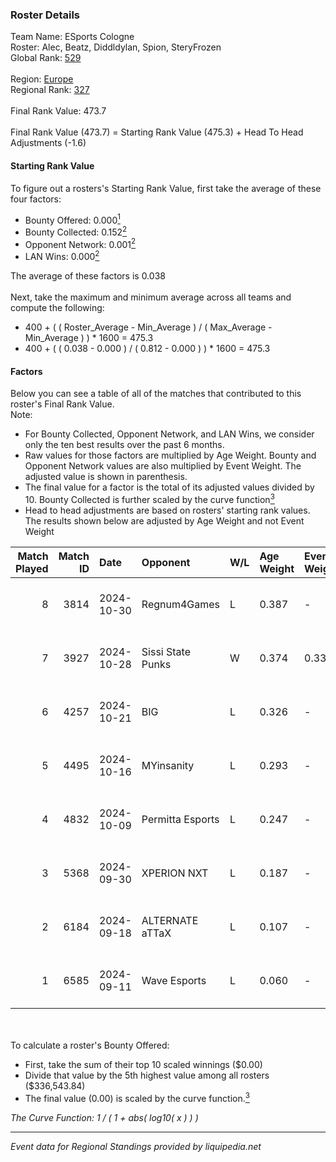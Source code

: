 ### Roster Details<br />
Team Name: ESports Cologne<br />
Roster: Alec, Beatz, Diddldylan, Spion, SteryFrozen<br />
Global Rank: [529](../../standings_global_2025_03_01.md)<br />
<br />
Region: [Europe]( ../../standings_europe_2025_03_01.md)<br />
Regional Rank: [327]( ../../standings_europe_2025_03_01.md)<br />
<br />
Final Rank Value:  473.7<br />
<br />
Final Rank Value (473.7) = Starting Rank Value (475.3) + Head To Head Adjustments (-1.6)<br />

#### Starting Rank Value<br />
To figure out a rosters's Starting Rank Value, first take the average of these four factors:<br />
- Bounty Offered: 0.000[<sup>1</sup>](#table2)
- Bounty Collected: 0.152[<sup>2</sup>](#table1)
- Opponent Network: 0.001[<sup>2</sup>](#table1)
- LAN Wins: 0.000[<sup>2</sup>](#table1)

The average of these factors is 0.038<br />
<br />
Next, take the maximum and minimum average across all teams and compute the following:<br />
- 400 + ( ( Roster_Average - Min_Average ) / ( Max_Average - Min_Average ) ) * 1600 = 475.3
- 400 + ( ( 0.038 - 0.000 ) / ( 0.812 - 0.000 ) ) * 1600 = 475.3


#### Factors<br />
Below you can see a table of all of the matches that contributed to this roster's Final Rank Value.<br />
Note:<br />

- For Bounty Collected, Opponent Network, and LAN Wins, we consider only the ten best results over the past 6 months.
- Raw values for those factors are multiplied by Age Weight. Bounty and Opponent Network values are also multiplied by Event Weight. The adjusted value is shown in parenthesis.
- The final value for a factor is the total of its adjusted values divided by 10. Bounty Collected is further scaled by the curve function[<sup>3</sup>](#curveFunction)
- Head to head adjustments are based on rosters' starting rank values. The results shown below are adjusted by Age Weight and not Event Weight
<span id="table1"></span><br />


| Match Played | Match ID | Date       | Opponent          | W/L | Age Weight | Event Weight | Bounty Collected | Opponent Network | LAN Wins  | H2H Adj. | Roster                                      |
| -: | -: | :- | :- | :- | :- | :- | :- | :- | :- | -: | :- |
|            8 |     3814 | 2024-10-30 | Regnum4Games      | L   | 0.387      | -            | -                | -                | -         |    -3.40 | Alec, Beatz, Diddldylan, Spion, SteryFrozen |
|            7 |     3927 | 2024-10-28 | Sissi State Punks | W   | 0.374      | 0.338        | 0.000 (0.000)    | 0.058 (0.007)    | 0 (0.000) |     7.91 | Alec, Beatz, Diddldylan, Spion, SteryFrozen |
|            6 |     4257 | 2024-10-21 | BIG               | L   | 0.326      | -            | -                | -                | -         |    -0.03 | Alec, Beatz, Diddldylan, Spion, SteryFrozen |
|            5 |     4495 | 2024-10-16 | MYinsanity        | L   | 0.293      | -            | -                | -                | -         |    -2.39 | Alec, Beatz, Diddldylan, Spion, SteryFrozen |
|            4 |     4832 | 2024-10-09 | Permitta Esports  | L   | 0.247      | -            | -                | -                | -         |    -1.27 | Alec, Beatz, Diddldylan, Spion, SteryFrozen |
|            3 |     5368 | 2024-09-30 | XPERION NXT       | L   | 0.187      | -            | -                | -                | -         |    -1.63 | Alec, Beatz, Diddldylan, Spion, SteryFrozen |
|            2 |     6184 | 2024-09-18 | ALTERNATE aTTaX   | L   | 0.107      | -            | -                | -                | -         |    -0.24 | Alec, Beatz, Diddldylan, Spion, SteryFrozen |
|            1 |     6585 | 2024-09-11 | Wave Esports      | L   | 0.060      | -            | -                | -                | -         |    -0.56 | Alec, Beatz, Diddldylan, Spion, SteryFrozen |

<br />
<span id="table2"></span><br />
To calculate a roster's Bounty Offered:<br />

- First, take the sum of their top 10 scaled winnings ($0.00)
- Divide that value by the 5th highest value among all rosters ($336,543.84)
- The final value (0.00) is scaled by the curve function.[<sup>3</sup>](#curveFunction)

<span id="curveFunction"></span>_The Curve Function: 1 / ( 1 + abs( log10( x ) ) )_<br />

---
_Event data for Regional Standings provided by liquipedia.net_<br />
